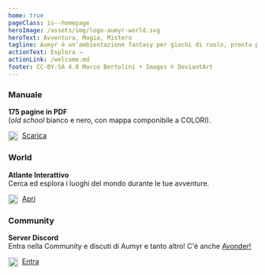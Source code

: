 ```yaml
---
home: true
pageClass: is--homepage
heroImage: /assets/img/logo-aumyr-world.svg
heroText: Avventura, Magia, Mistero
tagline: Aumyr è un'ambientazione fantasy per giochi di ruolo, pronta per le tue avventure.
actionText: Esplora →
actionLink: /welcome.md
footer: CC-BY-SA 4.0 Marco Bertolini • Images © DeviantArt
---
```


<div class="home-features">
  <div class="card">
    <div class="card-body">
    <h3>Manuale</h3>
    <p>
    <strong>175 pagine in PDF</strong><br>(<em>old school</em> bianco e nero, con mappa componibile a COLORI).
    </p>
    <a href="/assets/contents/aumyr.pdf" target="_blank" rel="noopener"><img src="/assets/icons/icon-pdf.svg" style="height:20px;display:inline-block;vertical-align:middle;margin-right:8px;">Scarica</a>
    </div>
  </div>
  <div class="card">
    <div class="card-body">
    <h3>World</h3>
    <p>
    <strong>Atlante Interattivo</strong><br>Cerca ed esplora i luoghi del mondo durante le tue avventure.
    </p>
    <a href="https://atlas.aumyr.world/it/aumyr.html" target="_blank"><img src="/assets/icons/icon-world.svg" style="height:20px;display:inline-block;vertical-align:middle;margin-right:8px;">Apri</a>
    </div>
  </div>
  <div class="card">
    <div class="card-body">
    <h3>Community</h3>
    <p>
    <strong>Server Discord</strong><br>Entra nella Community e discuti di Aumyr e tanto altro! C'è anche <a href="/avonder" class="avonder">Avonder!</a>
    </p>
    <a href="https://discord.gg/HP9bA4Z" target="_blank" rel="noopener"><img src="/assets/icons/icon-discord.svg" style="height:20px;display:inline-block;vertical-align:middle;margin-right:8px;">Entra</a>
    </div>
  </div>
</div>
